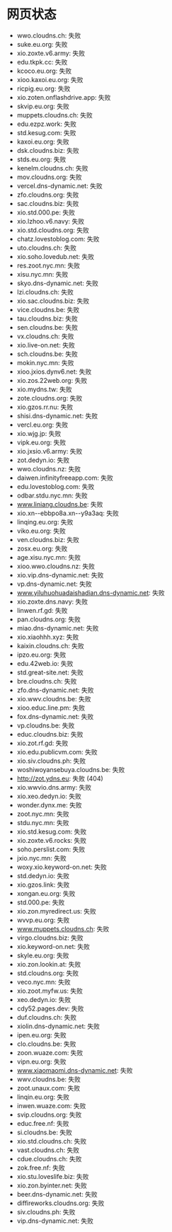 # 网页状态
- wwo.cloudns.ch: 失败
- suke.eu.org: 失败
- xio.zoxte.v6.army: 失败
- edu.tkpk.cc: 失败
- kcoco.eu.org: 失败
- xioo.kaxoi.eu.org: 失败
- ricpig.eu.org: 失败
- xio.zoten.onflashdrive.app: 失败
- skvip.eu.org: 失败
- muppets.cloudns.ch: 失败
- edu.ezpz.work: 失败
- std.kesug.com: 失败
- kaxoi.eu.org: 失败
- dsk.cloudns.biz: 失败
- stds.eu.org: 失败
- kenelm.cloudns.ch: 失败
- mov.cloudns.org: 失败
- vercel.dns-dynamic.net: 失败
- zfo.cloudns.org: 失败
- sac.cloudns.biz: 失败
- xio.std.000.pe: 失败
- xio.lzhoo.v6.navy: 失败
- xio.std.cloudns.org: 失败
- chatz.lovestoblog.com: 失败
- uto.cloudns.ch: 失败
- xio.soho.lovedub.net: 失败
- res.zoot.nyc.mn: 失败
- xisu.nyc.mn: 失败
- skyo.dns-dynamic.net: 失败
- lzi.cloudns.ch: 失败
- xio.sac.cloudns.biz: 失败
- vice.cloudns.be: 失败
- tau.cloudns.biz: 失败
- sen.cloudns.be: 失败
- vx.cloudns.ch: 失败
- xio.live-on.net: 失败
- sch.cloudns.be: 失败
- mokin.nyc.mn: 失败
- xioo.jxios.dynv6.net: 失败
- xio.zos.22web.org: 失败
- xio.mydns.tw: 失败
- zote.cloudns.org: 失败
- xio.gzos.rr.nu: 失败
- shisi.dns-dynamic.net: 失败
- vercl.eu.org: 失败
- xio.wjg.jp: 失败
- vipk.eu.org: 失败
- xio.jxsio.v6.army: 失败
- zot.dedyn.io: 失败
- wwo.cloudns.nz: 失败
- daiwen.infinityfreeapp.com: 失败
- edu.lovestoblog.com: 失败
- odbar.stdu.nyc.mn: 失败
- www.liniang.cloudns.be: 失败
- xio.xn--ebbpo8a.xn--y9a3aq: 失败
- linqing.eu.org: 失败
- viko.eu.org: 失败
- ven.cloudns.biz: 失败
- zosx.eu.org: 失败
- age.xisu.nyc.mn: 失败
- xioo.wwo.cloudns.nz: 失败
- xio.vip.dns-dynamic.net: 失败
- vp.dns-dynamic.net: 失败
- www.yiluhuohuadaishadian.dns-dynamic.net: 失败
- xio.zoxte.dns.navy: 失败
- linwen.rf.gd: 失败
- pan.cloudns.org: 失败
- miao.dns-dynamic.net: 失败
- xio.xiaohhh.xyz: 失败
- kaixin.cloudns.ch: 失败
- ipzo.eu.org: 失败
- edu.42web.io: 失败
- std.great-site.net: 失败
- bre.cloudns.ch: 失败
- zfo.dns-dynamic.net: 失败
- xio.wwv.cloudns.be: 失败
- xioo.educ.line.pm: 失败
- fox.dns-dynamic.net: 失败
- vp.cloudns.be: 失败
- educ.cloudns.biz: 失败
- xio.zot.rf.gd: 失败
- xio.edu.publicvm.com: 失败
- xio.siv.cloudns.ph: 失败
- woshiwoyansebuya.cloudns.be: 失败
- http://zot.ydns.eu: 失败 (404)
- xio.wwvio.dns.army: 失败
- xio.xeo.dedyn.io: 失败
- wonder.dynx.me: 失败
- zoot.nyc.mn: 失败
- stdu.nyc.mn: 失败
- xio.std.kesug.com: 失败
- xio.zoxte.v6.rocks: 失败
- soho.perslist.com: 失败
- jxio.nyc.mn: 失败
- woxy.xio.keyword-on.net: 失败
- std.dedyn.io: 失败
- xio.gzos.link: 失败
- xongan.eu.org: 失败
- std.000.pe: 失败
- xio.zon.myredirect.us: 失败
- wvvp.eu.org: 失败
- www.muppets.cloudns.ch: 失败
- virgo.cloudns.biz: 失败
- xio.keyword-on.net: 失败
- skyle.eu.org: 失败
- xio.zon.lookin.at: 失败
- std.cloudns.org: 失败
- veco.nyc.mn: 失败
- xio.zoot.myfw.us: 失败
- xeo.dedyn.io: 失败
- cdy52.pages.dev: 失败
- duf.cloudns.ch: 失败
- xiolin.dns-dynamic.net: 失败
- ipen.eu.org: 失败
- clo.cloudns.be: 失败
- zoon.wuaze.com: 失败
- vipn.eu.org: 失败
- www.xiaomaomi.dns-dynamic.net: 失败
- wwv.cloudns.be: 失败
- zoot.unaux.com: 失败
- linqin.eu.org: 失败
- inwen.wuaze.com: 失败
- svip.cloudns.org: 失败
- educ.free.nf: 失败
- si.cloudns.be: 失败
- xio.std.cloudns.ch: 失败
- vast.cloudns.ch: 失败
- cdue.cloudns.ch: 失败
- zok.free.nf: 失败
- xio.stu.loveslife.biz: 失败
- xio.zon.byinter.net: 失败
- beer.dns-dynamic.net: 失败
- diffireworks.cloudns.org: 失败
- siv.cloudns.ph: 失败
- vip.dns-dynamic.net: 失败
